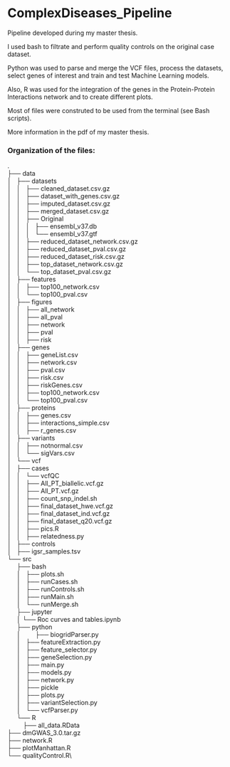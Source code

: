# ComplexDiseases_Pipeline

Pipeline developed during my master thesis.

I used bash to filtrate and perform quality controls on the original case dataset.

Python was used to parse and merge the VCF files, process the datasets, select genes of interest and train and test Machine Learning models.

Also, R was used for the integration of the genes in the Protein-Protein Interactions network and to create different plots.

Most of files were construted to be used from the terminal (see Bash scripts).

More information in the pdf of my master thesis.

### Organization of the files:

.\
├── data\
│   ├── datasets\
│   │   ├── cleaned_dataset.csv.gz\
│   │   ├── dataset_with_genes.csv.gz\
│   │   ├── imputed_dataset.csv.gz\
│   │   ├── merged_dataset.csv.gz\
│   │   ├── Original\
│   │   │   ├── ensembl_v37.db\
│   │   │   └── ensembl_v37.gtf\
│   │   ├── reduced_dataset_network.csv.gz\
│   │   ├── reduced_dataset_pval.csv.gz\
│   │   ├── reduced_dataset_risk.csv.gz\
│   │   ├── top_dataset_network.csv.gz\
│   │   └── top_dataset_pval.csv.gz\
│   ├── features\
│   │   ├── top100_network.csv\
│   │   └── top100_pval.csv\
│   ├── figures\
│   │   ├── all_network\
│   │   ├── all_pval\
│   │   ├── network\
│   │   ├── pval\
│   │   ├── risk\
│   ├── genes\
│   │   ├── geneList.csv\
│   │   ├── network.csv\
│   │   ├── pval.csv\
│   │   ├── risk.csv\
│   │   ├── riskGenes.csv\
│   │   ├── top100_network.csv\
│   │   └── top100_pval.csv\
│   ├── proteins\
│   │   ├── genes.csv\
│   │   ├── interactions_simple.csv\
│   │   ├── r_genes.csv\
│   ├── variants\
│   │   ├── notnormal.csv\
│   │   └── sigVars.csv\
│   └── vcf\
│       ├── cases\
│       │   └── vcfQC\
│       │       ├── All_PT_biallelic.vcf.gz\
│       │       ├── All_PT.vcf.gz\
│       │       ├── count_snp_indel.sh\
│       │       ├── final_dataset_hwe.vcf.gz\
│       │       ├── final_dataset_ind.vcf.gz\
│       │       ├── final_dataset_q20.vcf.gz\
│       │       ├── pics.R\
│       │       ├── relatedness.py\
│       ├── controls\
│       ├── igsr_samples.tsv\
└── src\
&emsp;&ensp;├── bash\
&emsp;&ensp;│   ├── plots.sh\
&emsp;&ensp;│   ├── runCases.sh\
&emsp;&ensp;│   ├── runControls.sh\
&emsp;&ensp;│   ├── runMain.sh\
&emsp;&ensp;│   └── runMerge.sh\
&emsp;&ensp;├── jupyter\
&emsp;&ensp;│   └── Roc curves and tables.ipynb\
&emsp;&ensp;├── python\
&emsp;&ensp;│   
&emsp;&ensp;├── biogridParser.py\
&emsp;&ensp;│   ├── featureExtraction.py\
&emsp;&ensp;│   ├── feature_selector.py\
&emsp;&ensp;│   ├── geneSelection.py\
&emsp;&ensp;│   ├── main.py\
&emsp;&ensp;│   ├── models.py\
&emsp;&ensp;│   ├── network.py\
&emsp;&ensp;│   ├── pickle\
&emsp;&ensp;│   ├── plots.py\
&emsp;&ensp;│   ├── variantSelection.py\
&emsp;&ensp;│   └── vcfParser.py\
&emsp;&ensp;└── R\
&emsp;&emsp;&ensp;├── all_data.RData\
├── dmGWAS_3.0.tar.gz\
├── network.R\
├── plotManhattan.R\
└── qualityControl.R\
